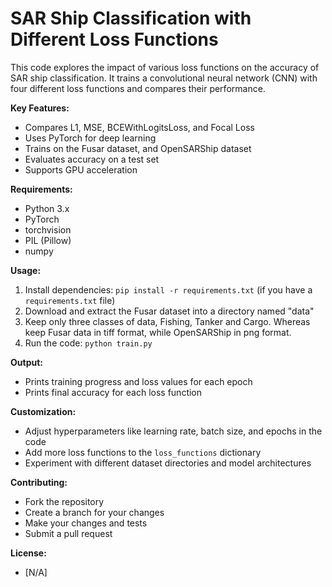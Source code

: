 # SAR Ship Classification with Different Loss Functions

This code explores the impact of various loss functions on the accuracy of SAR ship classification. It trains a convolutional neural network (CNN) with four different loss functions and compares their performance.

**Key Features:**

- Compares L1, MSE, BCEWithLogitsLoss, and Focal Loss
- Uses PyTorch for deep learning
- Trains on the Fusar dataset, and OpenSARShip dataset
- Evaluates accuracy on a test set
- Supports GPU acceleration

**Requirements:**

- Python 3.x
- PyTorch
- torchvision
- PIL (Pillow)
- numpy

**Usage:**

1. Install dependencies: `pip install -r requirements.txt` (if you have a `requirements.txt` file)
2. Download and extract the Fusar dataset into a directory named "data"
3. Keep only three classes of data, Fishing, Tanker and Cargo. Whereas keep Fusar data in tiff format, while OpenSARShip in png format.
4. Run the code: `python train.py`

**Output:**

- Prints training progress and loss values for each epoch
- Prints final accuracy for each loss function

**Customization:**

- Adjust hyperparameters like learning rate, batch size, and epochs in the code
- Add more loss functions to the `loss_functions` dictionary
- Experiment with different dataset directories and model architectures

**Contributing:**

- Fork the repository
- Create a branch for your changes
- Make your changes and tests
- Submit a pull request

**License:**

- [N/A]

